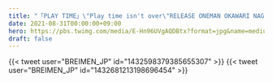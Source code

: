 ```yaml
---
title: "「PLAY TIME」\"Play time isn't over\"RELEASE ONEMAN OKAWARI NAGOYA"
date: 2021-08-31T00:00:00+09:00
hero: https://pbs.twimg.com/media/E-Hn96UVgAQDBtx?format=jpg&name=medium
draft: false
---
```


{{< tweet user="BREIMEN_JP" id="1432598379385655307" >}}
{{< tweet user="BREIMEN_JP" id="1432681213198696454" >}}
